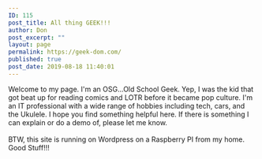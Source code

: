 ```yaml
---
ID: 115
post_title: All thing GEEK!!!
author: Don
post_excerpt: ""
layout: page
permalink: https://geek-dom.com/
published: true
post_date: 2019-08-18 11:40:01
---
```

<!-- wp:paragraph -->
<p>Welcome to my page.  I'm an OSG...Old School Geek.  Yep, I was the kid that got beat up for reading comics and LOTR before it became pop culture.  I'm an IT professional with a wide range of hobbies including tech, cars, and the Ukulele.  I hope you find something helpful here.  If there is something I can explain or do a demo of, please let me know.<br><br>BTW, this site is running on Wordpress on a Raspberry PI from my home.  Good Stuff!!!</p>
<!-- /wp:paragraph -->

<!-- wp:paragraph -->
<p></p>
<!-- /wp:paragraph -->